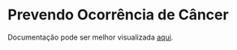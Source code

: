 
Prevendo Ocorrência de Câncer
======================
Documentação pode ser melhor visualizada  <a href="https://github.com/lucvsbraga/DataScience/blob/main/PrevendoDespesasHospitalares/Documentação.pdf">aqui</a>.
